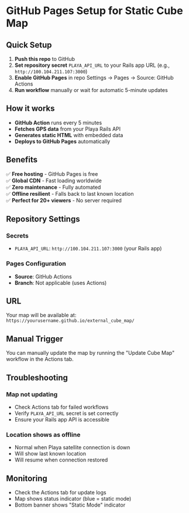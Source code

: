 # GitHub Pages Setup for Static Cube Map

## Quick Setup

1. **Push this repo** to GitHub
2. **Set repository secret** `PLAYA_API_URL` to your Rails app URL (e.g., `http://100.104.211.107:3000`)
3. **Enable GitHub Pages** in repo Settings → Pages → Source: GitHub Actions
4. **Run workflow** manually or wait for automatic 5-minute updates

## How it works

- **GitHub Action** runs every 5 minutes
- **Fetches GPS data** from your Playa Rails API
- **Generates static HTML** with embedded data
- **Deploys to GitHub Pages** automatically

## Benefits

✅ **Free hosting** - GitHub Pages is free  
✅ **Global CDN** - Fast loading worldwide  
✅ **Zero maintenance** - Fully automated  
✅ **Offline resilient** - Falls back to last known location  
✅ **Perfect for 20+ viewers** - No server required  

## Repository Settings

### Secrets
- `PLAYA_API_URL`: `http://100.104.211.107:3000` (your Rails app)

### Pages Configuration
- **Source**: GitHub Actions
- **Branch**: Not applicable (uses Actions)

## URL
Your map will be available at:
`https://yourusername.github.io/external_cube_map/`

## Manual Trigger
You can manually update the map by running the "Update Cube Map" workflow in the Actions tab.

## Troubleshooting

### Map not updating
- Check Actions tab for failed workflows
- Verify `PLAYA_API_URL` secret is set correctly
- Ensure your Rails app API is accessible

### Location shows as offline
- Normal when Playa satellite connection is down
- Will show last known location
- Will resume when connection restored

## Monitoring
- Check the Actions tab for update logs
- Map shows status indicator (blue = static mode)
- Bottom banner shows "Static Mode" indicator